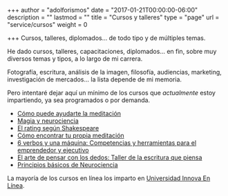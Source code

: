 +++
author = "adolforismos"
date = "2017-01-21T00:00:00-06:00"
description = ""
lastmod = ""
title = "Cursos y talleres"
type = "page"
url = "service/cursos"
weight = 0

+++
Cursos, talleres, diplomados... de todo tipo y de múltiples temas.

<!--more-->
He dado cursos, talleres, capacitaciones, diplomados... en fin, sobre muy diversos temas y tipos, a lo largo de mi carrera.

Fotografía, escritura, análisis de la imagen, filosofía, audiencias, marketing, investigación de mercados... la lista depende de mi memoria.

Pero intentaré dejar aquí un mínimo de los cursos que *actualmente* estoy impartiendo, ya sea programados o por demanda.

* [Cómo puede ayudarte la meditación](https://adolforismos.com/cursos/magia-y-neurociencia.html)
* [Magia y neurociencia](https://adolforismos.com/cursos/magia-y-neurociencia/)
* [El rating según Shakespeare](https://adolforismos.com/cursos/medicion-de-audiencia/)
* [Cómo encontrar tu propia meditación](https://enlinea.innova.edu.mx/programas/webinar/como-encontrar-tu-propia-meditacion/)
* [6 verbos y una máquina: Competencias y herramientas para el emprendedor y ejecutivo](https://enlinea.innova.edu.mx/programas/webinar/6-verbos-y-una-maquina/)
* [El arte de pensar con los dedos: Taller de la escritura que piensa](https://enlinea.innova.edu.mx/programas/taller/pensar-con-los-dedos-taller-de-la-escritura-que-piensa/)
* [Principios básicos de Neurociencia](https://enlinea.innova.edu.mx/programas/seminario/seminario-de-neurociencia/)

La mayoría de los cursos en línea los imparto en [Universidad Innova En Línea](https://enlinea.innova.edu.mx/cursos/).